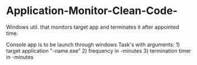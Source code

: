 # Application-Monitor-Clean-Code-
Windows util. that monitors target app and terminates it after appointed time.

Console app is to be launch through windows Task's with arguments: 1) target application "-name.exe" 2) frequency in -minutes 3) termination timer in -minutes
